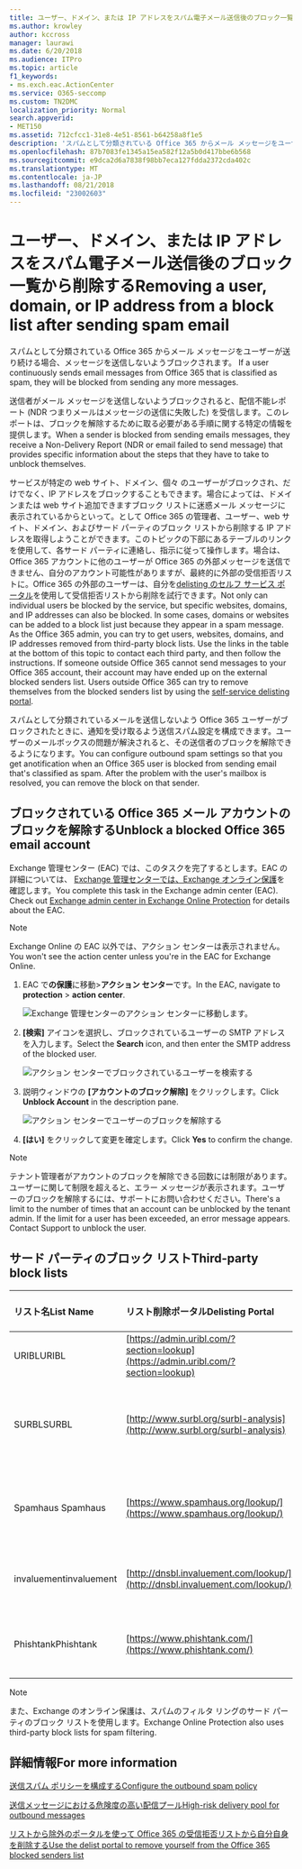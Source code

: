 ```yaml
---
title: ユーザー、ドメイン、または IP アドレスをスパム電子メール送信後のブロック一覧から削除する
ms.author: krowley
author: kccross
manager: laurawi
ms.date: 6/20/2018
ms.audience: ITPro
ms.topic: article
f1_keywords:
- ms.exch.eac.ActionCenter
ms.service: O365-seccomp
ms.custom: TN2DMC
localization_priority: Normal
search.appverid:
- MET150
ms.assetid: 712cfcc1-31e8-4e51-8561-b64258a8f1e5
description: 'スパムとして分類されている Office 365 からメール メッセージをユーザーが送り続ける場合、メッセージを送信しないようブロックされます。 '
ms.openlocfilehash: 87b7083fe1345a15ea582f12a5b0d417bbe6b568
ms.sourcegitcommit: e9dca2d6a7838f98bb7eca127fdda2372cda402c
ms.translationtype: MT
ms.contentlocale: ja-JP
ms.lasthandoff: 08/21/2018
ms.locfileid: "23002603"
---
```

# <a name="removing-a-user-domain-or-ip-address-from-a-block-list-after-sending-spam-email"></a><span data-ttu-id="f0786-103">ユーザー、ドメイン、または IP アドレスをスパム電子メール送信後のブロック一覧から削除する</span><span class="sxs-lookup"><span data-stu-id="f0786-103">Removing a user, domain, or IP address from a block list after sending spam email</span></span>

<span data-ttu-id="f0786-104">スパムとして分類されている Office 365 からメール メッセージをユーザーが送り続ける場合、メッセージを送信しないようブロックされます。 </span><span class="sxs-lookup"><span data-stu-id="f0786-104">If a user continuously sends email messages from Office 365 that is classified as spam, they will be blocked from sending any more messages.</span></span> 
  
<span data-ttu-id="f0786-105">
送信者がメール メッセージを送信しないようブロックされると、配信不能レポート (NDR つまりメールはメッセージの送信に失敗した) を受信します。このレポートは、ブロックを解除するために取る必要がある手順に関する特定の情報を提供します。</span><span class="sxs-lookup"><span data-stu-id="f0786-105">When a sender is blocked from sending emails messages, they receive a Non-Delivery Report (NDR or email failed to send message) that provides specific information about the steps that they have to take to unblock themselves.</span></span>
  
<span data-ttu-id="f0786-p101">サービスが特定の web サイト、ドメイン、個々 のユーザーがブロックされ、だけでなく、IP アドレスをブロックすることもできます。場合によっては、ドメインまたは web サイト追加できますブロック リストに迷惑メール メッセージに表示されているからといって。として Office 365 の管理者、ユーザー、web サイト、ドメイン、およびサード パーティのブロック リストから削除する IP アドレスを取得しようことができます。このトピックの下部にあるテーブルのリンクを使用して、各サード パーティに連絡し、指示に従って操作します。場合は、Office 365 アカウントに他のユーザーが Office 365 の外部メッセージを送信できません、自分のアカウント可能性がありますが、最終的に外部の受信拒否リストに。Office 365 の外部のユーザーは、自分を[delisting のセルフ サービス ポータル](https://technet.microsoft.com/library/mt661881%28v=exchg.150%29.aspx)を使用して受信拒否リストから削除を試行できます。</span><span class="sxs-lookup"><span data-stu-id="f0786-p101">Not only can individual users be blocked by the service, but specific websites, domains, and IP addresses can also be blocked. In some cases, domains or websites can be added to a block list just because they appear in a spam message. As the Office 365 admin, you can try to get users, websites, domains, and IP addresses removed from third-party block lists. Use the links in the table at the bottom of this topic to contact each third party, and then follow the instructions. If someone outside Office 365 cannot send messages to your Office 365 account, their account may have ended up on the external blocked senders list. Users outside Office 365 can try to remove themselves from the blocked senders list by using the [self-service delisting portal](https://technet.microsoft.com/library/mt661881%28v=exchg.150%29.aspx).</span></span>
  
<span data-ttu-id="f0786-p102">スパムとして分類されているメールを送信しないよう Office 365 ユーザーがブロックされたときに、通知を受け取るよう送信スパム設定を構成できます。ユーザーのメールボックスの問題が解決されると、その送信者のブロックを解除できるようになります。</span><span class="sxs-lookup"><span data-stu-id="f0786-p102">You can configure outbound spam settings so that you get anotification when an Office 365 user is blocked from sending email that's classified as spam. After the problem with the user's mailbox is resolved, you can remove the block on that sender.</span></span>
  
## <a name="unblock-a-blocked-office-365-email-account"></a><span data-ttu-id="f0786-114">ブロックされている Office 365 メール アカウントのブロックを解除する</span><span class="sxs-lookup"><span data-stu-id="f0786-114">Unblock a blocked Office 365 email account</span></span>

<span data-ttu-id="f0786-p103">Exchange 管理センター (EAC) では、このタスクを完了するとします。EAC の詳細については、 [Exchange 管理センターでは、Exchange オンライン保護](exchange-admin-center-in-exchange-online-protection-eop.md)を確認します。</span><span class="sxs-lookup"><span data-stu-id="f0786-p103">You complete this task in the Exchange admin center (EAC). Check out [Exchange admin center in Exchange Online Protection](exchange-admin-center-in-exchange-online-protection-eop.md) for details about the EAC.</span></span> 
  
> [!NOTE]
> <span data-ttu-id="f0786-117">Exchange Online の EAC 以外では、アクション センターは表示されません。</span><span class="sxs-lookup"><span data-stu-id="f0786-117">You won't see the action center unless you're in the EAC for Exchange Online.</span></span> 
  
1. <span data-ttu-id="f0786-118">EAC で**の保護**に移動\>**アクション センター**です。</span><span class="sxs-lookup"><span data-stu-id="f0786-118">In the EAC, navigate to **protection** \> **action center**.</span></span>
    
    ![Exchange 管理センターのアクション センターに移動します。](media/9bbf0844-7b34-4a86-a2b7-8c7e9c8519a3.png)
  
2. <span data-ttu-id="f0786-120">**[検索]** アイコンを選択し、ブロックされているユーザーの SMTP アドレスを入力します。</span><span class="sxs-lookup"><span data-stu-id="f0786-120">Select the **Search** icon, and then enter the SMTP address of the blocked user.</span></span> 
    
    ![アクション センターでブロックされているユーザーを検索する](media/f931b5a0-7115-4d95-9f6f-b403436031ba.png)
  
3. <span data-ttu-id="f0786-122">説明ウィンドウの **[アカウントのブロック解除]** をクリックします。</span><span class="sxs-lookup"><span data-stu-id="f0786-122">Click **Unblock Account** in the description pane.</span></span> 
    
    ![アクション センターでユーザーのブロックを解除する](media/c5d5b1b9-8416-45aa-9631-881e94d1d056.png)
  
4. <span data-ttu-id="f0786-124">**[はい]** をクリックして変更を確定します。</span><span class="sxs-lookup"><span data-stu-id="f0786-124">Click **Yes** to confirm the change.</span></span> 
    
> [!NOTE]
> <span data-ttu-id="f0786-p104">テナント管理者がアカウントのブロックを解除できる回数には制限があります。ユーザーに関して制限を超えると、エラー メッセージが表示されます。ユーザーのブロックを解除するには、サポートにお問い合わせください。</span><span class="sxs-lookup"><span data-stu-id="f0786-p104">There's a limit to the number of times that an account can be unblocked by the tenant admin. If the limit for a user has been exceeded, an error message appears. Contact Support to unblock the user.</span></span> 
  
## <a name="third-party-block-lists"></a><span data-ttu-id="f0786-127">サード パーティのブロック リスト</span><span class="sxs-lookup"><span data-stu-id="f0786-127">Third-party block lists</span></span>

|<span data-ttu-id="f0786-128">**リスト名**</span><span class="sxs-lookup"><span data-stu-id="f0786-128">**List Name**</span></span>|<span data-ttu-id="f0786-129">**リスト削除ポータル**</span><span class="sxs-lookup"><span data-stu-id="f0786-129">**Delisting Portal**</span></span>|<span data-ttu-id="f0786-130">**詳細情報**</span><span class="sxs-lookup"><span data-stu-id="f0786-130">**For more information**</span></span>|
|:-----|:-----|:-----|
|<span data-ttu-id="f0786-131">URIBL</span><span class="sxs-lookup"><span data-stu-id="f0786-131">URIBL</span></span>  <br/> |[https://admin.uribl.com/?section=lookup](https://admin.uribl.com/?section=lookup) <br/> |[<span data-ttu-id="f0786-132">URIBL web サイト</span><span class="sxs-lookup"><span data-stu-id="f0786-132">URIBL website </span></span>](https://uribl.com/) <br/> |
|<span data-ttu-id="f0786-133">SURBL</span><span class="sxs-lookup"><span data-stu-id="f0786-133">SURBL</span></span>  <br/> |[http://www.surbl.org/surbl-analysis](http://www.surbl.org/surbl-analysis) <br/> |[<span data-ttu-id="f0786-134">SURBL URI の評判のデータの概要</span><span class="sxs-lookup"><span data-stu-id="f0786-134">Introducing SURBL URI reputation data</span></span>](http://www.surbl.org/) <br/> |
|<span data-ttu-id="f0786-135">Spamhaus </span><span class="sxs-lookup"><span data-stu-id="f0786-135">Spamhaus</span></span>  <br/> |[https://www.spamhaus.org/lookup/](https://www.spamhaus.org/lookup/) <br/> |[<span data-ttu-id="f0786-136">DNSBL フィルタ リングを理解します。</span><span class="sxs-lookup"><span data-stu-id="f0786-136">Understanding DNSBL Filtering</span></span>](https://www.spamhaus.org/whitepapers/dnsbl_function/) <br/> |
|<span data-ttu-id="f0786-137">invaluement</span><span class="sxs-lookup"><span data-stu-id="f0786-137">invaluement</span></span>  <br/> |[http://dnsbl.invaluement.com/lookup/](http://dnsbl.invaluement.com/lookup/) <br/> |[<span data-ttu-id="f0786-138">invaluement スパム対策リスト</span><span class="sxs-lookup"><span data-stu-id="f0786-138">invaluement anti-spam list</span></span>](http://dnsbl.invaluement.com/) <br/> |
|<span data-ttu-id="f0786-139">Phishtank</span><span class="sxs-lookup"><span data-stu-id="f0786-139">Phishtank</span></span>  <br/> |[https://www.phishtank.com/](https://www.phishtank.com/) <br/> |[<span data-ttu-id="f0786-140">PhishTank のよく寄せられる質問</span><span class="sxs-lookup"><span data-stu-id="f0786-140">PhishTank FAQ</span></span>](https://www.phishtank.com/faq.php) <br/> |
   
> [!NOTE]
> <span data-ttu-id="f0786-141">また、Exchange のオンライン保護は、スパムのフィルタ リングのサード パーティのブロック リストを使用します。</span><span class="sxs-lookup"><span data-stu-id="f0786-141">Exchange Online Protection also uses third-party block lists for spam filtering.</span></span> 
   
## <a name="for-more-information"></a><span data-ttu-id="f0786-142">詳細情報</span><span class="sxs-lookup"><span data-stu-id="f0786-142">For more information</span></span>

[<span data-ttu-id="f0786-143">送信スパム ポリシーを構成する</span><span class="sxs-lookup"><span data-stu-id="f0786-143">Configure the outbound spam policy</span></span>](configure-the-outbound-spam-policy.md)
  
[<span data-ttu-id="f0786-144">送信メッセージにおける危険度の高い配信プール</span><span class="sxs-lookup"><span data-stu-id="f0786-144">High-risk delivery pool for outbound messages</span></span>](high-risk-delivery-pool-for-outbound-messages.md)

[<span data-ttu-id="f0786-145">リストから除外のポータルを使って Office 365 の受信拒否リストから自分自身を削除する</span><span class="sxs-lookup"><span data-stu-id="f0786-145">Use the delist portal to remove yourself from the Office 365 blocked senders list</span></span>](use-the-delist-portal-to-remove-yourself-from-the-office-365-blocked-senders-lis.md)
  

  


